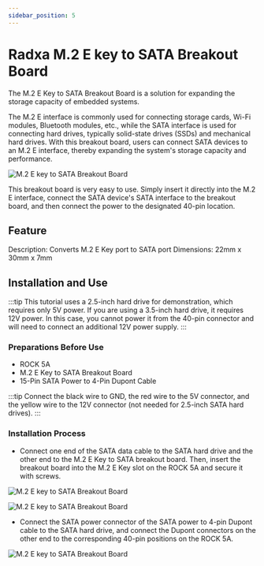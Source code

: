 ```yaml
---
sidebar_position: 5
---
```


# Radxa M.2 E key to SATA Breakout Board

The M.2 E Key to SATA Breakout Board is a solution for expanding the storage capacity of embedded systems.

The M.2 E interface is commonly used for connecting storage cards, Wi-Fi modules, Bluetooth modules, etc., while the SATA interface is used for connecting hard drives, typically solid-state drives (SSDs) and mechanical hard drives. With this breakout board, users can connect SATA devices to an M.2 E interface, thereby expanding the system's storage capacity and performance.

![M.2 E key to SATA Breakout Board](/img/accessories/m2e-to-sata-1.webp)

This breakout board is very easy to use. Simply insert it directly into the M.2 E interface, connect the SATA device's SATA interface to the breakout board, and then connect the power to the designated 40-pin location.

## Feature

Description: Converts M.2 E Key port to SATA port
Dimensions: 22mm x 30mm x 7mm

## Installation and Use

:::tip
This tutorial uses a 2.5-inch hard drive for demonstration, which requires only 5V power. If you are using a 3.5-inch hard drive, it requires 12V power. In this case, you cannot power it from the 40-pin connector and will need to connect an additional 12V power supply.
:::

### Preparations Before Use

- ROCK 5A
- M.2 E Key to SATA Breakout Board
- 15-Pin SATA Power to 4-Pin Dupont Cable

:::tip
Connect the black wire to GND, the red wire to the 5V connector, and the yellow wire to the 12V connector (not needed for 2.5-inch SATA hard drives).
:::

### Installation Process

- Connect one end of the SATA data cable to the SATA hard drive and the other end to the M.2 E Key to SATA breakout board. Then, insert the breakout board into the M.2 E Key slot on the ROCK 5A and secure it with screws.

![M.2 E key to SATA Breakout Board](/img/accessories/m2e-to-sata-4.webp)

![M.2 E key to SATA Breakout Board](/img/accessories/m2e-to-sata-2.webp)

- Connect the SATA power connector of the SATA power to 4-pin Dupont cable to the SATA hard drive, and connect the Dupont connectors on the other end to the corresponding 40-pin positions on the ROCK 5A.

![M.2 E key to SATA Breakout Board](/img/accessories/m2e-to-sata-3.webp)

